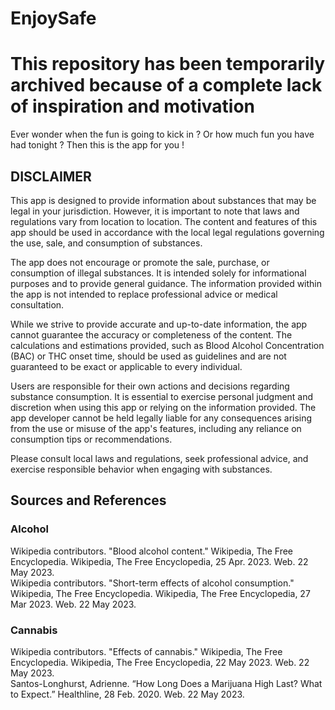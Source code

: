 # EnjoySafe

# **This repository has been temporarily archived because of a complete lack of inspiration and motivation**

Ever wonder when the fun is going to kick in ? Or how much fun you have had tonight ? Then this is the app for you !

## DISCLAIMER

This app is designed to provide information about substances that may be legal in your jurisdiction. However, it is important to note that laws and regulations vary from location to location. The content and features of this app should be used in accordance with the local legal regulations governing the use, sale, and consumption of substances.

The app does not encourage or promote the sale, purchase, or consumption of illegal substances. It is intended solely for informational purposes and to provide general guidance. The information provided within the app is not intended to replace professional advice or medical consultation.

While we strive to provide accurate and up-to-date information, the app cannot guarantee the accuracy or completeness of the content. The calculations and estimations provided, such as Blood Alcohol Concentration (BAC) or THC onset time, should be used as guidelines and are not guaranteed to be exact or applicable to every individual.

Users are responsible for their own actions and decisions regarding substance consumption. It is essential to exercise personal judgment and discretion when using this app or relying on the information provided. The app developer cannot be held legally liable for any consequences arising from the use or misuse of the app's features, including any reliance on consumption tips or recommendations.

Please consult local laws and regulations, seek professional advice, and exercise responsible behavior when engaging with substances.

## Sources and References

### Alcohol

Wikipedia contributors. "Blood alcohol content." Wikipedia, The Free Encyclopedia. Wikipedia, The Free Encyclopedia, 25 Apr. 2023. Web. 22 May 2023. \
Wikipedia contributors. "Short-term effects of alcohol consumption." Wikipedia, The Free Encyclopedia. Wikipedia, The Free Encyclopedia, 27 Mar 2023. Web. 22 May 2023.

### Cannabis

Wikipedia contributors. "Effects of cannabis." Wikipedia, The Free Encyclopedia. Wikipedia, The Free Encyclopedia, 22 May 2023. Web. 22 May 2023. \
Santos-Longhurst, Adrienne. “How Long Does a Marijuana High Last? What to Expect.” Healthline, 28 Feb. 2020. Web. 22 May 2023.
